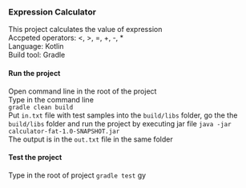 ### Expression Calculator
This project calculates the value of expression <br>
Accpeted operators: <, >, =, +, -, * <br>
Language: Kotlin <br>
Build tool: Gradle
#### Run the project
Open command line in the root of the project <br>
Type in the command line <br>
`gradle clean build` <br>
Put `in.txt` file with test samples into the `build/libs` folder,
go the the `build/libs` folder and run the project by executing jar file `java -jar calculator-fat-1.0-SNAPSHOT.jar`
<br>
The output is in the `out.txt` file in the same folder
#### Test the project
Type in the root of project `gradle test`
gy

